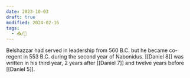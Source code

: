 ```yaml
---
date: 2023-10-03
draft: true
modified: 2024-02-16
tags:
  - 📥/🌱
---
```

Belshazzar had served in leadership from 560 B.C. but he became co-regent in 553 B.C. during the second year of Nabonidus. [[Daniel 8]] was written in his third year, 2 years after [[Daniel 7]] and twelve years before [[Daniel 5]].
